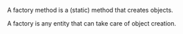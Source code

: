 A factory method is a (static) method that creates objects.

A factory is any entity that can take care of object creation.

